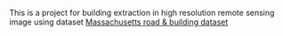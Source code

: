This is a project for building extraction in high resolution remote sensing image using dataset [Massachusetts road & building dataset](https://www.cs.toronto.edu/~vmnih/data/) 
